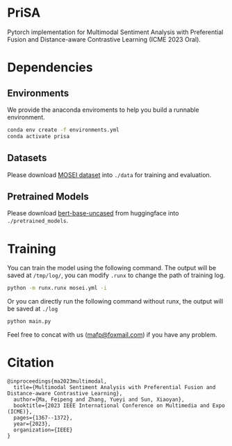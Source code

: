 # PriSA
Pytorch implementation for Multimodal Sentiment Analysis with Preferential Fusion and Distance-aware Contrastive Learning (ICME 2023 Oral).


# Dependencies
## Environments
We provide the anaconda enviroments to help you build a runnable environment.
```bash
conda env create -f environments.yml
conda activate prisa
```
## Datasets
Please download [MOSEI dataset](https://share.weiyun.com/6zj86Uhn) into `./data` for training and evaluation.

## Pretrained Models
Please download [bert-base-uncased](https://huggingface.co/bert-base-uncased) from huggingface into `./pretrained_models`.

# Training
You can train the model using the following command. The output will be saved at `/tmp/log/`, you can modify `.runx` to change the path of training log.
```bash
python -m runx.runx mosei.yml -i
```
Or you can directly run the following command without runx, the output will be saved at `./log`
```bash
python main.py
```

Feel free to concat with us (mafp@foxmail.com) if you have any problem.

# Citation
```
@inproceedings{ma2023multimodal,
  title={Multimodal Sentiment Analysis with Preferential Fusion and Distance-aware Contrastive Learning},
  author={Ma, Feipeng and Zhang, Yueyi and Sun, Xiaoyan},
  booktitle={2023 IEEE International Conference on Multimedia and Expo (ICME)},
  pages={1367--1372},
  year={2023},
  organization={IEEE}
}
```
